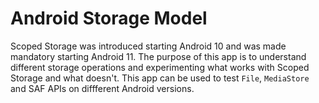 # Android Storage Model

Scoped Storage was introduced starting Android 10 and was made mandatory starting Android 11. The purpose of this app is to understand different storage operations and experimenting what works with Scoped Storage and what doesn't. This app can be used to test `File`, `MediaStore` and SAF APIs on diffferent Android versions.

